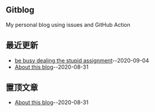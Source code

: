 ## Gitblog
My personal blog using issues and GitHub Action
## 最近更新
- [be busy dealing the stupid assignment](https://github.com/William-Wang1988/gitblog/issues/9)--2020-09-04
- [About this blog](https://github.com/William-Wang1988/gitblog/issues/8)--2020-08-31
## 置顶文章
- [About this blog](https://github.com/William-Wang1988/gitblog/issues/8)--2020-08-31
